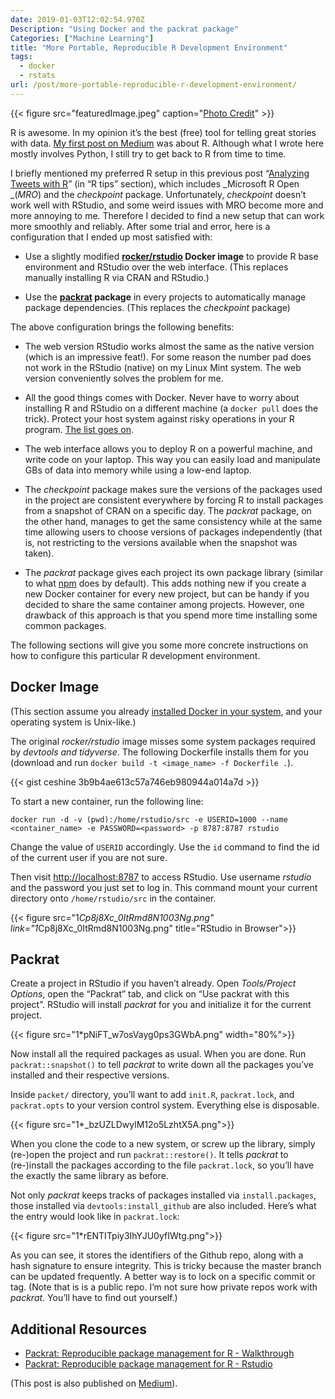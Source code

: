 ```yaml
---
date: 2019-01-03T12:02:54.970Z
Description: "Using Docker and the packrat package"
Categories: ["Machine Learning"]
title: "More Portable, Reproducible R Development Environment"
tags:
  - docker
  - rstats
url: /post/more-portable-reproducible-r-development-environment/
---
```


{{< figure src="featuredImage.jpeg" caption="[Photo Credit](https://unsplash.com/photos/BzrrAFlc2uk)" >}}

R is awesome. In my opinion it’s the best (free) tool for telling great stories with data. [My first post on Medium](https://medium.com/me/stats/post/e51f1d27da15?source=main_stats_page) was about R. Although what I wrote here mostly involves Python, I still try to get back to R from time to time.

I briefly mentioned my preferred R setup in this previous post “[Analyzing Tweets with R](https://medium.com/the-artificial-impostor/analyzing-tweets-with-r-92ff2ef990c6)” (in “R tips” section), which includes _Microsoft R Open _(_MRO_) and the _checkpoint_ package. Unfortunately, _checkpoint_ doesn’t work well with RStudio, and some weird issues with MRO become more and more annoying to me. Therefore I decided to find a new setup that can work more smoothly and reliably. After some trial and error, here is a configuration that I ended up most satisfied with:

- Use a slightly modified **[rocker/rstudio](https://github.com/rocker-org/rocker/wiki/Using-the-RStudio-image) Docker image** to provide R base environment and RStudio over the web interface. (This replaces manually installing R via CRAN and RStudio.)

- Use the **[packrat](https://rstudio.github.io/packrat/) package** in every projects to automatically manage package dependencies. (This replaces the _checkpoint_ package)

The above configuration brings the following benefits:

- The web version RStudio works almost the same as the native version (which is an impressive feat!). For some reason the number pad does not work in the RStudio (native) on my Linux Mint system. The web version conveniently solves the problem for me.

- All the good things comes with Docker. Never have to worry about installing R and RStudio on a different machine (a `docker pull` does the trick). Protect your host system against risky operations in your R program. [The list goes on](https://www.quora.com/What-are-the-benefits-using-Docker).

- The web interface allows you to deploy R on a powerful machine, and write code on your laptop. This way you can easily load and manipulate GBs of data into memory while using a low-end laptop.

- The _checkpoint_ package makes sure the versions of the packages used in the project are consistent everywhere by forcing R to install packages from a snapshot of CRAN on a specific day. The _packrat_ package, on the other hand, manages to get the same consistency while at the same time allowing users to choose versions of packages independently (that is, not restricting to the versions available when the snapshot was taken).

- The _packrat_ package gives each project its own package library (similar to what [npm](https://www.npmjs.com/) does by default). This adds nothing new if you create a new Docker container for every new project, but can be handy if you decided to share the same container among projects. However, one drawback of this approach is that you spend more time installing some common packages.

The following sections will give you some more concrete instructions on how to configure this particular R development environment.

## Docker Image

(This section assume you already [installed Docker in your system](https://www.docker.com/get-started), and your operating system is Unix-like.)

The original _rocker/rstudio_ image misses some system packages required by *devtools *and* tidyverse*. The following Dockerfile installs them for you (download and run `docker build -t <image_name> -f Dockerfile .`).

{{< gist ceshine 3b9b4ae613c57a746eb980944a014a7d >}}

To start a new container, run the following line:

```
docker run -d -v (pwd):/home/rstudio/src -e USERID=1000 --name <container_name> -e PASSWORD=<password> -p 8787:8787 rstudio
```

Change the value of `USERID` accordingly. Use the `id` command to find the id of the current user if you are not sure.

Then visit [http://localhost:8787](http://localhost:8787) to access RStudio. Use username _rstudio_ and the password you just set to log in. This command mount your current directory onto `/home/rstudio/src` in the container.

{{< figure src="1*Cp8j8Xc_0ItRmd8N1003Ng.png" link="1*Cp8j8Xc_0ItRmd8N1003Ng.png" title="RStudio in Browser">}}

## Packrat

Create a project in RStudio if you haven’t already. Open _Tools/Project Options_, open the “Packrat” tab, and click on “Use packrat with this project”. RStudio will install _packrat_ for you and initialize it for the current project.

{{< figure src="1*pNiFT_w7osVayg0ps3GWbA.png" width="80%">}}

Now install all the required packages as usual. When you are done. Run `packrat::snapshot()` to tell _packrat_ to write down all the packages you’ve installed and their respective versions.

Inside `packet/` directory, you’ll want to add `init.R`, `packrat.lock`, and `packrat.opts` to your version control system. Everything else is disposable.

{{< figure src="1*_bzUZLDwylM12o5LzhtX5A.png">}}

When you clone the code to a new system, or screw up the library, simply (re-)open the project and run `packrat::restore()`. It tells _packrat_ to (re-)install the packages according to the file `packrat.lock`, so you’ll have the exactly the same library as before.

Not only _packrat_ keeps tracks of packages installed via `install.packages`, those installed via `devtools:install_github` are also included. Here’s what the entry would look like in `packrat.lock`:

{{< figure src="1*rENTITpiy3IhYJU0yfIWtg.png">}}

As you can see, it stores the identifiers of the Github repo, along with a hash signature to ensure integrity. This is tricky because the master branch can be updated frequently. A better way is to lock on a specific commit or tag. (Note that is is a public repo. I’m not sure how private repos work with _packrat_. You’ll have to find out yourself.)

## Additional Resources

- [Packrat: Reproducible package management for R - Walkthrough](https://rstudio.github.io/packrat/walkthrough.html)
- [Packrat: Reproducible package management for R - Rstudio](https://rstudio.github.io/packrat/rstudio.html)

(This post is also published on [Medium](https://medium.com/the-artificial-impostor/more-portable-reproducible-r-development-environment-c3074df7a6a8)).
